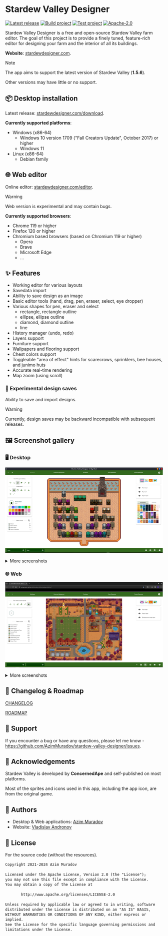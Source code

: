 # Stardew Valley Designer

[![Latest release](https://img.shields.io/github/v/release/AzimMuradov/stardew-valley-designer)](https://stardewdesigner.com)
[![Build project](https://img.shields.io/github/actions/workflow/status/AzimMuradov/stardew-valley-designer/build.yml?branch=master)](https://github.com/AzimMuradov/stardew-valley-designer/actions/workflows/build.yml)
[![Test project](https://img.shields.io/github/actions/workflow/status/AzimMuradov/stardew-valley-designer/test.yml?branch=master&label=test)](https://github.com/AzimMuradov/stardew-valley-designer/actions/workflows/test.yml)
[![Apache-2.0](https://img.shields.io/github/license/AzimMuradov/stardew-valley-designer)](https://www.apache.org/licenses/LICENSE-2.0)

Stardew Valley Designer is a free and open-source Stardew Valley farm editor.
The goal of this project is to provide a finely tuned, feature-rich editor for designing your farm and the interior of all its buildings.

**Website**: [stardewdesigner.com](https://stardewdesigner.com).

> [!NOTE]
> The app aims to support the latest version of Stardew Valley (**1.5.6**).
>
> Other versions may have little or no support.

## :package: Desktop installation

Latest release: [stardewdesigner.com/download](https://stardewdesigner.com/download).

**Currently supported platforms**:

- Windows (x86-64)
  - Windows 10 version 1709 ("Fall Creators Update", October 2017) or higher
  - Windows 11
- Linux (x86-64)
  - Debian family

## :globe_with_meridians: Web editor

Online editor: [stardewdesigner.com/editor](https://stardewdesigner.com/editor).

> [!WARNING]
> Web version is experimental and may contain bugs.

**Currently supported browsers**:

- Chrome 119 or higher
- Firefox 120 or higher
- Chromium based browsers (based on Chromium 119 or higher)
  - Opera
  - Brave
  - Microsoft Edge
  - ...

## :sparkles: Features

- Working editor for various layouts
- Savedata import
- Ability to save design as an image
- Basic editor tools (hand, drag, pen, eraser, select, eye dropper)
- Various shapes for pen, eraser and select
  - rectangle, rectangle outline
  - ellipse, ellipse outline
  - diamond, diamond outline
  - line
- History manager (undo, redo)
- Layers support
- Furniture support
- Wallpapers and flooring support
- Chest colors support
- Toggleable "area of effect" hints for scarecrows, sprinklers, bee houses, and junimo huts
- Accurate real-time rendering
- Map zoom (using scroll)

### :construction: Experimental design saves

Ability to save and import designs.

> [!WARNING]
> Currently, design saves may be backward incompatible with subsequent releases.

## :framed_picture: Screenshot gallery

### :desktop_computer: Desktop

![desktop-04.png](docs/user/gallery/desktop-04.png)

<details>
  <summary>More screenshots</summary>

![desktop-01.png](docs/user/gallery/desktop-01.png)
![desktop-02.png](docs/user/gallery/desktop-02.png)
![desktop-03.png](docs/user/gallery/desktop-03.png)
![desktop-04.png](docs/user/gallery/desktop-04.png)
![desktop-05.png](docs/user/gallery/desktop-05.png)
![desktop-06.png](docs/user/gallery/desktop-06.png)
![desktop-07.png](docs/user/gallery/desktop-07.png)
![desktop-08.png](docs/user/gallery/desktop-08.png)
![desktop-09.png](docs/user/gallery/desktop-09.png)
![desktop-10.png](docs/user/gallery/desktop-10.png)
</details>

### :globe_with_meridians: Web

![web-01.png](docs/user/gallery/web-01.png)

<details>
  <summary>More screenshots</summary>

![web-01.png](docs/user/gallery/web-01.png)
![web-02.png](docs/user/gallery/web-02.png)
![web-03.png](docs/user/gallery/web-03.png)
![web-04.png](docs/user/gallery/web-04.png)
![web-05.png](docs/user/gallery/web-05.png)
</details>

## :memo: Changelog & Roadmap

[CHANGELOG](docs/user/CHANGELOG.md)

[ROADMAP](docs/user/ROADMAP.md)

## :speech_balloon: Support

If you encounter a bug or have any questions,
please let me know - https://github.com/AzimMuradov/stardew-valley-designer/issues.

## :star2: Acknowledgements

Stardew Valley is developed by **ConcernedApe** and self-published on most platforms.

Most of the sprites and icons used in this app, including the app icon, are from the original game.

## :busts_in_silhouette: Authors

- Desktop & Web applications: [Azim Muradov](https://github.com/AzimMuradov)
- Website: [Vladislav Andronov](https://github.com/AndrVLDZ)

## :scroll: License

For the source code (without the resources).

```
Copyright 2021-2024 Azim Muradov

Licensed under the Apache License, Version 2.0 (the "License");
you may not use this file except in compliance with the License.
You may obtain a copy of the License at

       http://www.apache.org/licenses/LICENSE-2.0

Unless required by applicable law or agreed to in writing, software
distributed under the License is distributed on an "AS IS" BASIS,
WITHOUT WARRANTIES OR CONDITIONS OF ANY KIND, either express or implied.
See the License for the specific language governing permissions and
limitations under the License.
```
